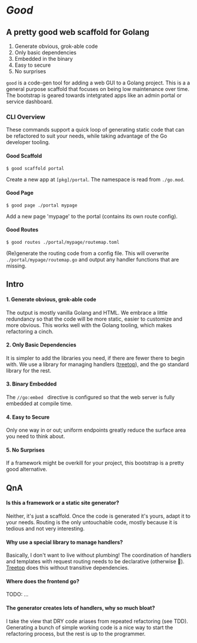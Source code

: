 # _Good_

## A pretty good web scaffold for Golang

1. Generate obvious, grok-able code
1. Only basic dependencies
1. Embedded in the binary
1. Easy to secure
1. No surprises

`good` is a code-gen tool for adding a web GUI to a Golang project. 
This is a a general purpose scaffold that focuses
on being low maintenance over time.
The bootstrap is geared towards intetgrated apps like an admin portal
or service dashboard. 

### CLI Overview

These commands support a quick loop of generating static code that can be refactored to suit your needs,
while taking advantage of the Go developer tooling.

#### Good Scaffold

    $ good scaffold portal

Create a new app at `[pkg]/portal`. The namespace is read from `./go.mod`.

#### Good Page

    $ good page ./portal mypage

Add a new page 'mypage' to the portal (contains its own route config).

#### Good Routes

    $ good routes ./portal/mypage/routemap.toml

(Re)generate the routing code from a config file. This will overwrite `./portal/mypage/routemap.go`
and output any handler functions that are missing.

## Intro

#### 1. Generate obvious, grok-able code

The output is mostly vanilla Golang and HTML. We embrace a little redundancy
so that the code will be more static, easier to customize and more obvious. This works
well with the Golang tooling, which makes refactoring a cinch.

#### 2. Only Basic Dependencies

It is simpler to add the libraries you need, if there are fewer there to begin with.
We use a library for managing handlers ([treetop](https://github.com/rur/treetop)), and the go
standard library for the rest.

#### 3. Binary Embedded

The `//go:embed ` directive is configured so that the web server is fully embedded at compile time.

#### 4. Easy to Secure

Only one way in or out; uniform endpoints greatly reduce the surface area you need to think about.

#### 5. No Surprises

If a framework might be overkill for your project, this bootstrap is a pretty good alternative.

## QnA

#### Is this a framework or a static site generator?

Neither, it's just a scaffold. Once the code is generated it's yours, adapt it to your needs.
Routing is the only untouchable code, mostly because it is tedious and not very interesting.

#### Why use a special library to manage handlers?

Basically, I don't want to live without plumbing! The coordination of handlers and templates with
request routing needs to be declarative (otherwise 🤯). [Treetop](https://github.com/rur/treetop)
does this without transitive dependencies.

#### Where does the frontend go?

TODO: ...

#### The generator creates lots of handlers, why so much bloat?

I take the view that DRY code ariases from repeated refactoring (see TDD). 
Generating a bunch of simple working code is a nice way to start the refactoring process,
but the rest is up to the programmer.

